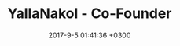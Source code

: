 ---
layout: default
title:  "YallaNakol - Co-Founder"
date:   2017-9-5 01:41:36 +0300
categories: projects
image: /assets/images/project-yallanakol@2x.png
excerpt: YallaNakol is an online chef-based food ordering service that helps customers order Fresh, healthy, and delicious food. 
weight: 2
status: <span class="tag is-success">Live</span>
externalLink: http://www.yallanakol.ps
---